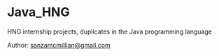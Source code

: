 # Java_HNG 
HNG internship projects, duplicates in the Java programming language 

Author: <sanzamcmillian@gmail.com>